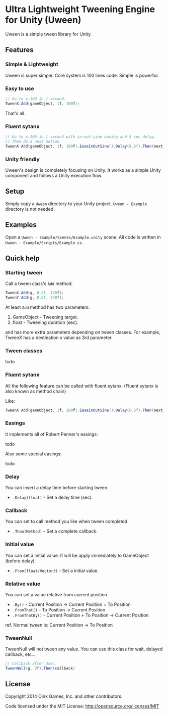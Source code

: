 # Ultra Lightweight Tweening Engine for Unity (Uween)

Uween is a simple tween library for Unity.

## Features

### Simple & Lightweight

Uween is super simple. Core system is 100 lines code. Simple is powerful.

### Easy to use

```C#
// Go to x:100 in 1 second.
TweenX.Add(gameObject, 1f, 100f);
```

That's all.

### Fluent sytanx

```C#
// Go to x:100 in 1 second with in-out-sine easing and 5 sec delay.
// Then do a next motion.
TweenX.Add(gameObject, 1f, 100f).EaseInOutSine().Delay(0.5f).Then(next_motion);
```

### Unity friendly

Uween's design is completely focusing on Unity.
It works as a simple Unity component and follows a Unity execution flow.

## Setup

Simply copy a `Uween` directory to your Unity project.
`Uween - Example` directory is not needed.

## Examples

Open a `Uween - Example/Scenes/Example.unity` scene.
All code is written in `Uween - Example/Scripts/Example.cs`.

## Quick help

### Starting tween

Call a tween class's `Add` method.

```C#
TweenX.Add(g, 0.3f, 120f);
TweenY.Add(g, 0.5f, 240f);
```

At least `Add` method has two parameters:

 1. GameObject - Tweening target.
 1. float - Tweening duration (sec).

and has more extra parameters depending on tween classes.
For example, TweenX has a destination x value as 3rd parameter.

### Tween classes

todo

### Fluent sytanx

All the following feature can be called with fluent sytanx.
(Fluent sytanx is also known as method chain)

Like:

```C#
TweenX.Add(gameObject, 1f, 100f).EaseInOutSine().Delay(0.5f).Then(next_motion);
```

### Easings

It implements all of Robert Penner's easings:

todo

Also some special easings:

todo

### Delay

You can insert a delay time before starting tween.

 - `.Delay(float)` - Set a delay time (sec).

### Callback

You can set to call method you like when tween completed.

 - `.Then(Method)` - Set a complete callback.

### Initial value

You can set a initial value. It will be apply immediately to GameObject (before delay).

 - `.From(float/Vector3)` - Set a initial value.

### Relative value

You can set a value relative from current position.

 - `.By()` - Current Position -> Current Position + To Position
 - `.FromThat()` - To Position -> Current Position
 - `.FromThatBy()` - Current Position + To Position -> Current Position

ref. Normal tween is: Current Position -> To Position

### TweenNull

TweenNull will not tween any value. You can use this class for wait, delayed callback, etc...

```C#
// Callback after 3sec.
TweenNull(g, 3f).Then(callback)
```

## License

Copyright 2014 Oink Games, Inc. and other contributors.

Code licensed under the MIT License: http://opensource.org/licenses/MIT
